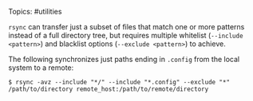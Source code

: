 Topics: #utilities 

`rsync` can transfer just a subset of files that match one or more patterns instead of a full directory tree, but requires multiple whitelist (`--include <pattern>`) and blacklist options (`--exclude <pattern>`) to achieve.

The following synchronizes just paths ending in `.config` from the local system to a remote:
```shell
$ rsync -avz --include "*/" --include "*.config" --exclude "*" /path/to/directory remote_host:/path/to/remote/directory
```